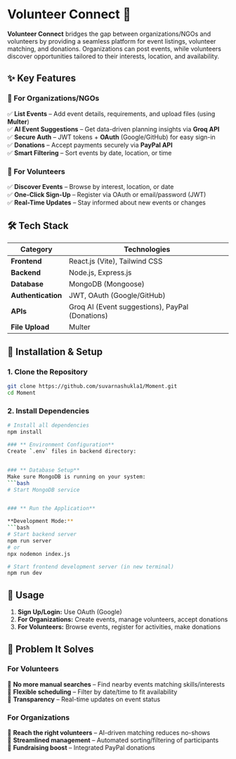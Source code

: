 # **Volunteer Connect** 🤝



**Volunteer Connect** bridges the gap between organizations/NGOs and volunteers by providing a seamless platform for event listings, volunteer matching, and donations. Organizations can post events, while volunteers discover opportunities tailored to their interests, location, and availability.

## **✨ Key Features**

### **🏢 For Organizations/NGOs**
✅ **List Events** – Add event details, requirements, and upload files (using **Multer**)  
✅ **AI Event Suggestions** – Get data-driven planning insights via **Groq API**  
✅ **Secure Auth** – JWT tokens + **OAuth** (Google/GitHub) for easy sign-in  
✅ **Donations** – Accept payments securely via **PayPal API**  
✅ **Smart Filtering** – Sort events by date, location, or time  

### **👥 For Volunteers**
✅ **Discover Events** – Browse by interest, location, or date  
✅ **One-Click Sign-Up** – Register via OAuth or email/password (JWT)  
✅ **Real-Time Updates** – Stay informed about new events or changes  

## **🛠️ Tech Stack**

| **Category** | **Technologies** |
|--------------|------------------|
| **Frontend** | React.js (Vite), Tailwind CSS |
| **Backend** | Node.js, Express.js |
| **Database** | MongoDB (Mongoose) |
| **Authentication** | JWT, OAuth (Google/GitHub) |
| **APIs** | Groq AI (Event suggestions), PayPal (Donations) |
| **File Upload** | Multer |


## **🚀 Installation & Setup**

### **1. Clone the Repository**
```bash
git clone https://github.com/suvarnashukla1/Moment.git
cd Moment
```

### **2. Install Dependencies**
```bash
# Install all dependencies
npm install

### ** Environment Configuration**
Create `.env` files in backend directory:


### ** Database Setup**
Make sure MongoDB is running on your system:
```bash
# Start MongoDB service


### ** Run the Application**

**Development Mode:**
```bash
# Start backend server
npm run server
# or
npx nodemon index.js

# Start frontend development server (in new terminal)
npm run dev
```


## **📱 Usage**

1. **Sign Up/Login:** Use OAuth (Google)
2. **For Organizations:** Create events, manage volunteers, accept donations
3. **For Volunteers:** Browse events, register for activities, make donations

## **🌟 Problem It Solves**

### **For Volunteers**
🔹 **No more manual searches** – Find nearby events matching skills/interests  
🔹 **Flexible scheduling** – Filter by date/time to fit availability  
🔹 **Transparency** – Real-time updates on event status  

### **For Organizations**
🔹 **Reach the right volunteers** – AI-driven matching reduces no-shows  
🔹 **Streamlined management** – Automated sorting/filtering of participants  
🔹 **Fundraising boost** – Integrated PayPal donations  
